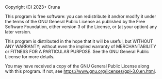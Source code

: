 Copyright (C) 2023+ Cruna

This program is free software: you can redistribute it and/or modify it under the
terms of the GNU General Public License as published by the Free Software
Foundation, either version 3 of the License, or (at your option) any later version.

This program is distributed in the hope that it will be useful, but WITHOUT ANY
WARRANTY; without even the implied warranty of MERCHANTABILITY or FITNESS FOR A
PARTICULAR PURPOSE. See the GNU General Public License for more details.

You may have received a copy of the GNU General Public License along with this
program. If not, see https://www.gnu.org/licenses/gpl-3.0.en.html.
